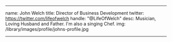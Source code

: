 ---

name: John Welch
title: Director of Business Development
twitter: https://twitter.com/lifeofwelch
handle: "@LifeOfWelch"
desc: Musician, Loving Husband and Father. I'm also a singing Chef.
img: /library/images/profile/johns-profile.jpg

---